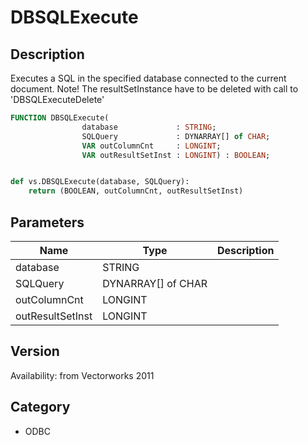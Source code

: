 # DBSQLExecute

## Description
Executes a SQL in the specified database connected to the current document. Note! The resultSetInstance have to be deleted with call to 'DBSQLExecuteDelete'

```pascal
FUNCTION DBSQLExecute(
				database             : STRING;
				SQLQuery             : DYNARRAY[] of CHAR;
				VAR outColumnCnt     : LONGINT;
				VAR outResultSetInst : LONGINT) : BOOLEAN;
```

```python

def vs.DBSQLExecute(database, SQLQuery):
    return (BOOLEAN, outColumnCnt, outResultSetInst)
```

## Parameters
|Name|Type|Description|
|---|---|---|
|database|STRING||
|SQLQuery|DYNARRAY[] of CHAR||
|outColumnCnt|LONGINT||
|outResultSetInst|LONGINT||

## Version
Availability: from Vectorworks 2011
## Category
* ODBC

